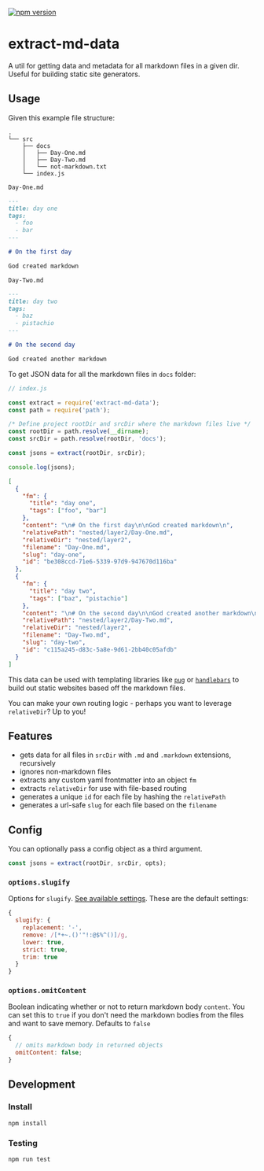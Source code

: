 [![npm version](https://badge.fury.io/js/extract-md-data.svg)](https://badge.fury.io/js/extract-md-data)

# extract-md-data

A util for getting data and metadata for all markdown files in a given dir. Useful for building static site generators.

## Usage

Given this example file structure:

```
.
└── src
    ├── docs
    │   ├── Day-One.md
    │   ├── Day-Two.md
    │   └── not-markdown.txt
    └── index.js
```

`Day-One.md`

```md
---
title: day one
tags:
  - foo
  - bar
---

# On the first day

God created markdown
```

`Day-Two.md`

```md
---
title: day two
tags:
  - baz
  - pistachio
---

# On the second day

God created another markdown
```

To get JSON data for all the markdown files in `docs` folder:

```js
// index.js

const extract = require('extract-md-data');
const path = require('path');

/* Define project rootDir and srcDir where the markdown files live */
const rootDir = path.resolve(__dirname);
const srcDir = path.resolve(rootDir, 'docs');

const jsons = extract(rootDir, srcDir);

console.log(jsons);
```

```json
[
  {
    "fm": {
      "title": "day one",
      "tags": ["foo", "bar"]
    },
    "content": "\n# On the first day\n\nGod created markdown\n",
    "relativePath": "nested/layer2/Day-One.md",
    "relativeDir": "nested/layer2",
    "filename": "Day-One.md",
    "slug": "day-one",
    "id": "be308ccd-71e6-5339-97d9-947670d116ba"
  },
  {
    "fm": {
      "title": "day two",
      "tags": ["baz", "pistachio"]
    },
    "content": "\n# On the second day\n\nGod created another markdown\n",
    "relativePath": "nested/layer2/Day-Two.md",
    "relativeDir": "nested/layer2",
    "filename": "Day-Two.md",
    "slug": "day-two",
    "id": "c115a245-d83c-5a8e-9d61-2bb40c05afdb"
  }
]
```

This data can be used with templating libraries like [`pug`](https://pugjs.org/) or [`handlebars`](https://handlebarsjs.com/) to build out static websites based off the markdown files.

You can make your own routing logic - perhaps you want to leverage `relativeDir`? Up to you!

## Features

- gets data for all files in `srcDir` with `.md` and `.markdown` extensions, recursively
- ignores non-markdown files
- extracts any custom yaml frontmatter into an object `fm`
- extracts `relativeDir` for use with file-based routing
- generates a unique `id` for each file by hashing the `relativePath`
- generates a url-safe `slug` for each file based on the `filename`

## Config

You can optionally pass a config object as a third argument.

```js
const jsons = extract(rootDir, srcDir, opts);
```

### `options.slugify`

Options for `slugify`. [See available settings](https://github.com/simov/slugify#options). These are the default settings:

```js
{
  slugify: {
    replacement: '-',
    remove: /[*+~.()'"!:@$%^()]/g,
    lower: true,
    strict: true,
    trim: true
  }
}
```

### `options.omitContent`

Boolean indicating whether or not to return markdown body `content`. You can set this to `true` if you don't need the markdown bodies from the files and want to save memory. Defaults to `false`

```js
{
  // omits markdown body in returned objects
  omitContent: false;
}
```

## Development

### Install

`npm install`

### Testing

`npm run test`
